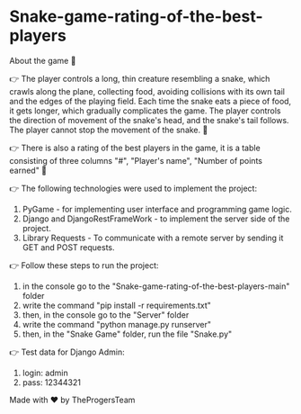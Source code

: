 # Snake-game-rating-of-the-best-players

About the game 👾

👉 The player controls a long, thin creature resembling a snake, which crawls along the plane, collecting food, avoiding collisions with its own tail and the edges of the playing field. Each time the snake eats a piece of food, it gets longer, which gradually complicates the game. The player controls the direction of movement of the snake's head, and the snake's tail follows. The player cannot stop the movement of the snake. 🐍

👉 There is also a rating of the best players in the game, it is a table consisting of three columns "#", "Player's name", "Number of points earned" 🥳

👉 The following technologies were used to implement the project:

1. PyGame - for implementing user interface and programming game logic.
2. Django and DjangoRestFrameWork - to implement the server side of the project.
3. Library Requests - To communicate with a remote server by sending it GET and POST requests.

👉 Follow these steps to run the project:

1. in the console go to the "Snake-game-rating-of-the-best-players-main" folder
2. write the command "pip install -r requirements.txt"
3. then, in the console go to the "Server" folder
4. write the command "python manage.py runserver"
5. then, in the "Snake Game" folder, run the file "Snake.py"

👉 Test data for Django Admin:

1. login: admin
2. pass: 12344321

Made with ❤️ by TheProgersTeam
